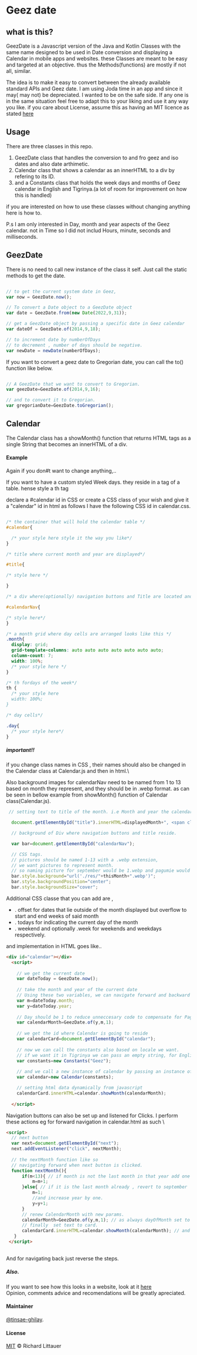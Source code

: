 # Geez date


## what is this?

GeezDate is a Javascript version of the Java and Kotlin Classes with the same name designed to be used in Date conversion and displaying a Calendar in mobile apps and websites.  these Classes are meant to be easy and targeted at an objective. thus the Methods(functions) are mostly if not all, similar.

The idea is to make it easy to convert between the already available standard APIs and Geez date.  I am using Joda time in an app and since it may( may not) be depreciated. I wanted to be on the safe side. If any one is in the same situation feel free to adapt this to your liking and use it any way you like.
if you care about License, assume this as having an MIT licence as stated <a href="https://choosealicense.com/licenses/mit/">here</a>


## Usage

There are three classes in this repo. 

<ol>
  <li> GeezDate class that handles the conversion to and fro geez and iso dates and also date arthimetic.</li>
  <li> Calendar class that shows a calendar as an innerHTML to a div by refering to its ID.</li>
  <li> and a Constants class that holds the week days and months of Geez calendar in English and Tigrinya.(a lot of room for improvement on how this is handled) </li>
</ol>

if you are interested on how to use these classes without changing anything here is how to.

P.s I am only interested in Day, month and year aspects of the Geez calendar. not in Time so I did not includ Hours, minute, seconds and milliseconds.


## GeezDate

There is no need to call new instance of the class it self. Just call the static methods to get the date.



```javascript

// to get the current system date in Geez,
var now = GeezDate.now(); 

// To convert a Date object to a GeezDate object
var date = GeezDate.from(new Date(2022,9,31)); 

// get a GeezDate object by passing a specific date in Geez calendar
var dateOf = GeezDate.of(2014,9,18);  

// to increment date by numberOfDays 
// to decrement , number of days should be negative.
var newDate = newDate(numberOfDays);


```

If you want to convert a geez date to Gregorian date, you can call the to() function like below.


```javascript

// A GeezDate that we want to convert to Gregorian.
var geezDate=GeezDate.of(2014,9,16);

// and to convert it to Gregorian.
var gregorianDate=GeezDate.toGregorian();


```

## Calendar

The Calendar class has a showMonth() function that returns HTML tags as a single String that becomes an innerHTML of a div.

#### Example 

Again if you don#t want to change anything,..

If you want to have a custom styled Week days. they reside in a <th> tag of a table. hense style a th tag

declare a #calendar id in CSS or create a CSS class of your wish and give it a "calendar" id in html as follows
I have the following CSS id in calendar.css.
  
  ``` css
  
  /* the container that will hold the calendar table */
  #calendar{
  
    /* your style here style it the way you like*/
  }
  
  /* title where current month and year are displayed*/
  
  #title{
  
  /* style here */
  
  }
  
  /* a div where(optionally) navigation buttons and Title are located and background changes dynamically.*/
  
  #calendarNav{
  
  /* style here*/
  }
  
  /* a month grid where day cells are arranged looks like this */
  .month{
    display: grid;
    grid-template-columns: auto auto auto auto auto auto auto;
    column-count: 7;
    width: 100%;
    /* your style here */
  }
  
  /* th fordays of the week*/
  th {
    /* your style here 
    width: 100%;
  }
  
  /* day cells*/
  
  .day{
    /* your style here*/
  }
  
  ```
  
 ##### important!!
 if you change class names in CSS , their names should also be changed in the Calendar class at Calendar.js 
 and then in html.\
  
 Also background images for calendarNav need to be named from 1 to 13 based on month they represent, and they should be in .webp format.
 as can be seen in bellow example from showMonth() function of Calendar class(Calendar.js).
  
  ``` javascript
   // setting text to title of the month. i.e Month and year the calendar is on.
  
    document.getElementById("title").innerHTML=displayedMonth+", <span class=\"latin\">"+thisYear+"</span>";

    // background of Div where navigation buttons and title reside.
  
    var bar=document.getElementById("calendarNav");

    // CSS tags.
    // pictures should be named 1-13 with a .webp extension,
    // we want pictures to represent month.
    // so naming picture for september would be 1.webp and pagumie would be 13.webp
    bar.style.background="url('./res/"+thisMonth+".webp')";
    bar.style.backgroundPosition="center";
    bar.style.backgroundSize="cover";
  
  ```
 
  
  Additional CSS classe that you can add are ,
  
  <ul>
    <li> . offset for dates that lie outside of the month displayed but overflow to start and end weeks of said month</li>
    <li> . todays for indicating the current day of the month</li>
    <li> . weekend and optionally .week for weekends and weekdays respectively.</li>
  </ul>
  
  and implementation in HTML goes like..
  
```html
<div id="calendar"></div>
  <script>
    
    // we get the current date
    var dateToday = GeezDate.now();
    
    // take the month and year of the current date
    // Using these two variables, we can navigate forward and backward in months and years. 
    var m=dateToday.month;                    
    var y=dateToday.year;
    
    // Day should be 1 to reduce unneccesary code to compensate for Pagumie date error.
    var calendarMonth=GeezDate.of(y,m,1);
    
    // we get the id where Calendar is going to reside
    var calendarCard=document.getElementById("calendar");
    
    // now we can call the constants also based on locale we want. 
    // if we want it in Tigrinya we can pass an empty string, for English we pass "iso"
    var constants=new Constants("Geez");
    
    // and we call a new instance of calendar by passing an instance of Constants
    var calendar=new Calendar(constants);

    // setting html data dynamically from javascript 
    calendarCard.innerHTML=calendar.showMonth(calendarMonth); 
    
  </script>
  ```
  Navigation buttons can also be set up and listened for Clicks.  I perform these actions eg for forward navigation in calendar.html as such \
  
  
  ```html
  <script>
    // next button
    var next=document.getElementById("next"); 
    next.addEventListener("click", nextMonth);
    
    // the nextMonth function like so
    // navigating forward when next button is clicked. 
    function nextMonth(){
        if(m<13){ // if month is not the last month in that year add one
            m=m+1;
        }else{ // if it is the last month already , revert to september
            m=1;
            //and increase year by one.
            y=y+1;
        }
        // renew CalendarMonth with new params.
        calendarMonth=GeezDate.of(y,m,1); // as always dayOfMonth set to 1;
        // finally  set text to card.
        calendarCard.innerHTML=calendar.showMonth(calendarMonth); // and we are done.
     }
   </script>
   
  ```
    
And for navigating back just reverse the steps. 

##### Also.
If you want to see how this looks in a website, look at it <a href="https://tinsae-ghilay.github.io/calendar.html">here</a>\
Opinion, comments advice and recomendations will be greatly apreciated.

#### Maintainer
  
[@tinsae-ghilay](https://github.com/tinsae-ghilay).
    
#### License

[MIT](LICENSE) © Richard Littauer

